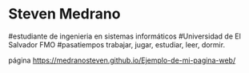 # Steven Medrano
#estudiante de ingenieria en sistemas informáticos
#Universidad de El Salvador FMO
#pasatiempos trabajar, jugar, estudiar, leer, dormir. 

página https://medranosteven.github.io/Ejemplo-de-mi-pagina-web/
